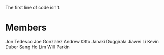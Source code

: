 The first line of code isn't.

# Members
Jon Tedesco
Joe Gonzalez
Andrew Otto
Janaki Duggirala
Jiawei Li
Kevin Duber
Sang Ho Lim
Will Parkin
